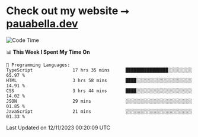 # Check out my website ⭢ [pauabella.dev](https://pauabella.dev)

<!--START_SECTION:waka-->
![Code Time](http://img.shields.io/badge/Code%20Time-2%2C664%20hrs%206%20mins-blue)

📊 **This Week I Spent My Time On** 

```text
💬 Programming Languages: 
TypeScript               17 hrs 35 mins      ████████████████░░░░░░░░░   65.97 % 
HTML                     3 hrs 58 mins       ████░░░░░░░░░░░░░░░░░░░░░   14.91 % 
CSS                      3 hrs 44 mins       ████░░░░░░░░░░░░░░░░░░░░░   14.02 % 
JSON                     29 mins             ░░░░░░░░░░░░░░░░░░░░░░░░░   01.85 % 
JavaScript               21 mins             ░░░░░░░░░░░░░░░░░░░░░░░░░   01.33 % 
```


 Last Updated on 12/11/2023 00:20:09 UTC
<!--END_SECTION:waka-->
